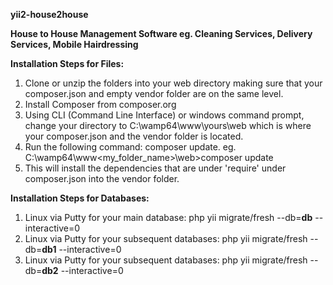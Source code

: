**yii2-house2house**

**House to House Management Software eg. Cleaning Services, Delivery Services, Mobile Hairdressing**

**Installation Steps for Files:** 
1. Clone or unzip the folders into your web directory making sure that your composer.json and empty vendor folder are on the same level.
1. Install Composer from composer.org 
1. Using CLI (Command Line Interface) or windows command prompt, change your directory to C:\wamp64\www\yours\web which is where your composer.json
        and the vendor folder is located.
1. Run the following command: composer update. eg. C:\wamp64\www\<my_folder_name>\web>composer update
1. This will install the dependencies that are under 'require' under composer.json into the vendor folder.

**Installation Steps for Databases:** 
1. Linux via Putty for your main database:  php yii migrate/fresh --db=**db** --interactive=0 
1. Linux via Putty for your subsequent databases: php yii migrate/fresh --db=**db1** --interactive=0
1. Linux via Putty for your subsequent databases: php yii migrate/fresh --db=**db2** --interactive=0

